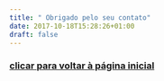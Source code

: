 ```yaml
---
title: " Obrigado pelo seu contato"
date: 2017-10-18T15:28:26+01:00
draft: false
---
```

### [clicar para voltar à página inicial](/)
